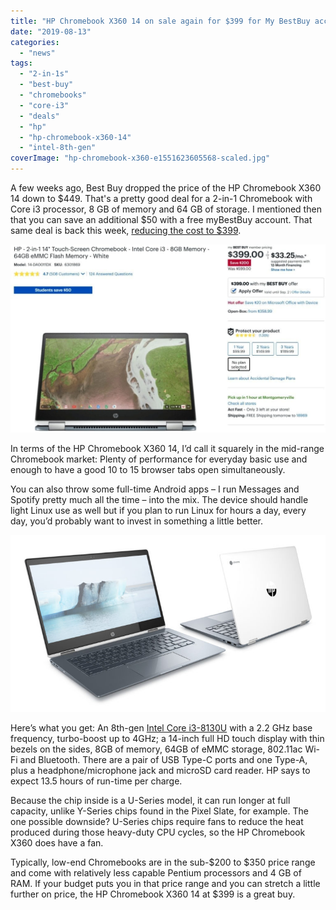 ```yaml
---
title: "HP Chromebook X360 14 on sale again for $399 for My BestBuy accounts"
date: "2019-08-13"
categories: 
  - "news"
tags: 
  - "2-in-1s"
  - "best-buy"
  - "chromebooks"
  - "core-i3"
  - "deals"
  - "hp"
  - "hp-chromebook-x360-14"
  - "intel-8th-gen"
coverImage: "hp-chromebook-x360-e1551623605568-scaled.jpg"
---
```


A few weeks ago, Best Buy dropped the price of the HP Chromebook X360 14 down to $449. That's a pretty good deal for a 2-in-1 Chromebook with Core i3 processor, 8 GB of memory and 64 GB of storage. I mentioned then that you can save an additional $50 with a free myBestBuy account. That same deal is back this week, [reducing the cost to $399](https://www.bestbuy.com/site/hp-2-in-1-14-touch-screen-chromebook-intel-core-i3-8gb-memory-64gb-emmc-flash-memory-white/6301869.p?skuId=6301869#).

[![](images/HP-Chromebook-X360-my-best-buy-deal-1024x611-1.jpg)](https://www.bestbuy.com/site/hp-2-in-1-14-touch-screen-chromebook-intel-core-i3-8gb-memory-64gb-emmc-flash-memory-white/6301869.p?skuId=6301869#)

In terms of the HP Chromebook X360 14, I’d call it squarely in the mid-range Chromebook market: Plenty of performance for everyday basic use and enough to have a good 10 to 15 browser tabs open simultaneously.

You can also throw some full-time Android apps – I run Messages and Spotify pretty much all the time – into the mix. The device should handle light Linux use as well but if you plan to run Linux for hours a day, every day, you’d probably want to invest in something a little better.

![](images/HP-Chromoebook-x360-14-front-and-back.jpg)

Here’s what you get: An 8th-gen [Intel Core i3-8130U](https://ark.intel.com/products/137977/Intel-Core-i3-8130U-Processor-4M-Cache-up-to-3-40-GHz-) with a 2.2 GHz base frequency, turbo-boost up to 4GHz; a 14-inch full HD touch display with thin bezels on the sides, 8GB of memory, 64GB of eMMC storage, 802.11ac Wi-Fi and Bluetooth. There are a pair of USB Type-C ports and one Type-A, plus a headphone/microphone jack and microSD card reader. HP says to expect 13.5 hours of run-time per charge.

Because the chip inside is a U-Series model, it can run longer at full capacity, unlike Y-Series chips found in the Pixel Slate, for example. The one possible downside? U-Series chips require fans to reduce the heat produced during those heavy-duty CPU cycles, so the HP Chromebook X360 does have a fan.

Typically, low-end Chromebooks are in the sub-$200 to $350 price range and come with relatively less capable Pentium processors and 4 GB of RAM. If your budget puts you in that price range and you can stretch a little further on price, the HP Chromebook X360 14 at $399 is a great buy.
